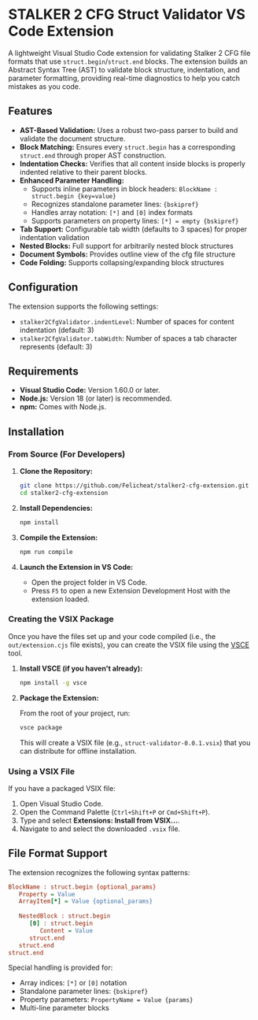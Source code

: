 # STALKER 2 CFG Struct Validator VS Code Extension

A lightweight Visual Studio Code extension for validating Stalker 2 CFG file formats that use `struct.begin`/`struct.end` blocks. The extension builds an Abstract Syntax Tree (AST) to validate block structure, indentation, and parameter formatting, providing real-time diagnostics to help you catch mistakes as you code.

## Features

- **AST-Based Validation:** Uses a robust two-pass parser to build and validate the document structure.
- **Block Matching:** Ensures every `struct.begin` has a corresponding `struct.end` through proper AST construction.
- **Indentation Checks:** Verifies that all content inside blocks is properly indented relative to their parent blocks.
- **Enhanced Parameter Handling:**
  - Supports inline parameters in block headers: `BlockName : struct.begin {key=value}`
  - Recognizes standalone parameter lines: `{bskipref}`
  - Handles array notation: `[*]` and `[0]` index formats
  - Supports parameters on property lines: `[*] = empty {bskipref}`
- **Tab Support:** Configurable tab width (defaults to 3 spaces) for proper indentation validation
- **Nested Blocks:** Full support for arbitrarily nested block structures
- **Document Symbols:** Provides outline view of the cfg file structure
- **Code Folding:** Supports collapsing/expanding block structures

## Configuration

The extension supports the following settings:

- `stalker2CfgValidator.indentLevel`: Number of spaces for content indentation (default: 3)
- `stalker2CfgValidator.tabWidth`: Number of spaces a tab character represents (default: 3)

## Requirements

- **Visual Studio Code:** Version 1.60.0 or later.
- **Node.js:** Version 18 (or later) is recommended.
- **npm:** Comes with Node.js.

## Installation

### From Source (For Developers)

1. **Clone the Repository:**

   ```bash
   git clone https://github.com/Felicheat/stalker2-cfg-extension.git
   cd stalker2-cfg-extension
   ```

2. **Install Dependencies:**

   ```bash
   npm install
   ```

3. **Compile the Extension:**

   ```bash
   npm run compile
   ```

4. **Launch the Extension in VS Code:**

   - Open the project folder in VS Code.
   - Press `F5` to open a new Extension Development Host with the extension loaded.

### Creating the VSIX Package

Once you have the files set up and your code compiled (i.e., the `out/extension.cjs` file exists), you can create the VSIX file using the [VSCE](https://github.com/microsoft/vscode-vsce) tool.

1. **Install VSCE (if you haven't already):**

   ```bash
   npm install -g vsce
   ```

2. **Package the Extension:**

   From the root of your project, run:

   ```bash
   vsce package
   ```

   This will create a VSIX file (e.g., `struct-validator-0.0.1.vsix`) that you can distribute for offline installation.

### Using a VSIX File

If you have a packaged VSIX file:

1. Open Visual Studio Code.
2. Open the Command Palette (`Ctrl+Shift+P` or `Cmd+Shift+P`).
3. Type and select **Extensions: Install from VSIX...**.
4. Navigate to and select the downloaded `.vsix` file.

## File Format Support

The extension recognizes the following syntax patterns:

```cfg
BlockName : struct.begin {optional_params}
   Property = Value
   ArrayItem[*] = Value {optional_params}
   
   NestedBlock : struct.begin
      [0] : struct.begin
         Content = Value
      struct.end
   struct.end
struct.end
```

Special handling is provided for:
- Array indices: `[*]` or `[0]` notation
- Standalone parameter lines: `{bskipref}`
- Property parameters: `PropertyName = Value {params}`
- Multi-line parameter blocks
